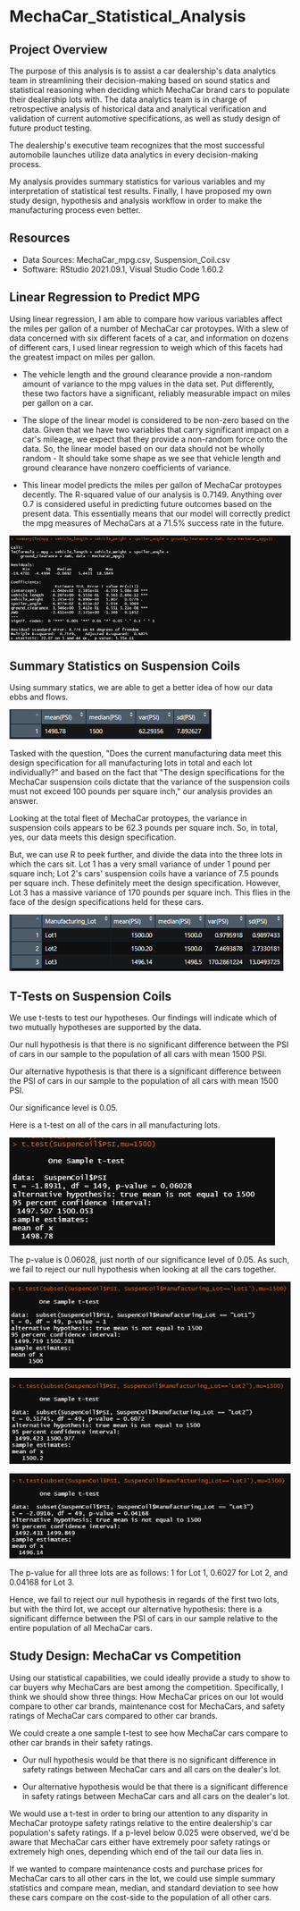 # MechaCar_Statistical_Analysis

## Project Overview
The purpose of this analysis is to assist a car dealership's data analytics team in streamlining their decision-making based on sound statics and statistical reasoning when deciding which MechaCar brand cars to populate their dealership lots with. The data analytics team is in charge of retrospective analysis of historical data and analytical verification and validation of current automotive specifications, as well as study design of future product testing. 

The dealership's executive team recognizes that the most successful automobile launches utilize data analytics in every decision-making process.

My analysis provides summary statistics for various variables and my interpretation of statistical test results. Finally, I have proposed my own study design, hypothesis and analysis workflow in order to make the manufacturing process even better.

## Resources
- Data Sources: MechaCar_mpg.csv, Suspension_Coil.csv
- Software: RStudio 2021.09.1, Visual Studio Code 1.60.2

## Linear Regression to Predict MPG
Using linear regression, I am able to compare how various variables affect the miles per gallon of a number of MechaCar car protoypes. With a slew of data concerned with six different facets of a car, and information on dozens of different cars, I used linear regression to weigh which of this facets had the greatest impact on miles per gallon.

- The vehicle length and the ground clearance provide a non-random amount of variance to the mpg values in the data set. Put differently, these two factors have a significant, reliably measurable impact on miles per gallon on a car.

- The slope of the linear model is considered to be non-zero based on the data. Given that we have two variables that carry significant impact on a car's mileage, we expect that they provide a non-random force onto the data. So, the linear model based on our data should not be wholly random - It should take some shape as we see that vehicle length and ground clearance have nonzero coefficients of variance.

- This linear model predicts the miles per gallon of MechaCar protoypes decently. The R-squared value of our analysis is 0.7149. Anything over 0.7 is considered useful in predicting future outcomes based on the present data. This essentially means that our model will correctly predict the mpg measures of MechaCars at a 71.5% success rate in the future.

![Linear Regression Breakdown](Resources/summary_lm_mpg.png)

## Summary Statistics on Suspension Coils
Using summary statics, we are able to get a better idea of how our data ebbs and flows.

![Total Summary Statistics](Resources/total_summary.png)

Tasked with the question, "Does the current manufacturing data meet this design specification for all manufacturing lots in total and each lot individually?" and based on the fact that "The design specifications for the MechaCar suspension coils dictate that the variance of the suspension coils must not exceed 100 pounds per square inch," our analysis provides an answer.

Looking at the total fleet of MechaCar protoypes, the variance in suspension coils appears to be 62.3 pounds per square inch. So, in total, yes, our data meets this design specification.

But, we can use R to peek further, and divide the data into the three lots in which the cars sit. Lot 1 has a very small variance of under 1 pound per square inch; Lot 2's cars' suspension coils have a variance of 7.5 pounds per square inch. These definitely meet the design specification. However, Lot 3 has a massive variance of 170 pounds per square inch. This flies in the face of the design specifications held for these cars. 

![Lot Summary Statistics](Resources/lot_summary.png)

## T-Tests on Suspension Coils
We use t-tests to test our hypotheses. Our findings will indicate which of two mutually hypotheses are supported by the data.

Our null hypothesis is that there is no significant difference between the PSI of cars in our sample to the population of all cars with mean 1500 PSI.

Our alternative hypothesis is that there is a significant difference between the PSI of cars in our sample to the population of all cars with mean 1500 PSI.

Our significance level is 0.05.

Here is a t-test on all of the cars in all manufacturing lots.

![One Sample t-test](Resources/total_ttest.png)

The p-value is 0.06028, just north of our significance level of 0.05. As such, we fail to reject our null hypothesis when looking at all the cars together.

![Welch Two Sample t-test: Lot 1](Resources/lot1_ttest.png)

![Welch Two Sample t-test: Lot 2](Resources/lot2_ttest.png)

![Welch Two Sample t-test: Lot 3](Resources/lot3_ttest.png)

The p-value for all three lots are as follows: 1 for Lot 1, 0.6027 for Lot 2, and 0.04168 for Lot 3.

Hence, we fail to reject our null hypothesis in regards of the first two lots, but with the third lot, we accept our alternative hypothesis: there is a significant differnce between the PSI of cars in our sample relative to the entire population of all MechaCar cars.

## Study Design: MechaCar vs Competition

Using our statistical capabilities, we could ideally provide a study to show to car buyers why MechaCars are best among the competition. Specifically, I think we should show three things: How MechaCar prices on our lot would compare to other car brands, maintenance cost for MechaCars, and safety ratings of MechaCar cars compared to other car brands.

We could create a one sample t-test to see how MechaCar cars compare to other car brands in their safety ratings.

- Our null hypothesis would be that there is no significant difference in safety ratings between MechaCar cars and all cars on the dealer's lot.

- Our alternative hypothesis would be that there is a significant difference in safety ratings between MechaCar cars and all cars on the dealer's lot.

We would use a t-test in order to bring our attention to any disparity in MechaCar protoype safety ratings relative to the entire dealership's car population's safety ratings. If a p-level below 0.025 were observed, we'd be aware that MechaCar cars either have extremely poor safety ratings or extremely high ones, depending which end of the tail our data lies in.

If we wanted to compare maintenance costs and purchase prices for MechaCar cars to all other cars in the lot, we could use simple summary statistics and compare mean, median, and standard deviation to see how these cars compare on the cost-side to the population of all other cars.